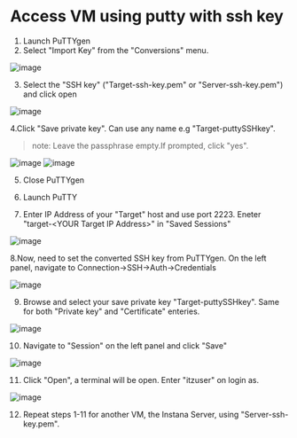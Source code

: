 # Access VM using putty with ssh key

1. Launch PuTTYgen
2. Select "Import Key" from the "Conversions" menu.

<picture>
  <img alt="image" src="./assets/images/importKey.png">
</picture>

3. Select the "SSH key" ("Target-ssh-key.pem" or "Server-ssh-key.pem") and click open

<picture>
  <img alt="image" src="./assets/images/selectAndOpen.png">
</picture>

4.Click "Save private key". Can use any name e.g "Target-puttySSHkey". 
> note: Leave the passphrase empty.If prompted, click "yes".

<picture>
  <img alt="image" src="./assets/images/clicksavePrivateKey.png">
</picture>
 
<picture>
  <img alt="image" src="./assets/images/savePrivateKey.png">
</picture>

5. Close PuTTYgen

6. Launch PuTTY

7. Enter IP Address of your "Target" host and use port 2223.
   Eneter "target-\<YOUR Target IP Address\>" in "Saved Sessions"

<picture>
  <img alt="image" src="./assets/images/puttyConfig1.png">
</picture>

8.Now, need to set the converted SSH key from PuTTYgen.
  On the left panel, navigate to Connection-\>SSH-\>Auth-\>Credentials

<picture>
  <img alt="image" src="./assets/images/setPrivateKey.png">
</picture>

9. Browse and select your save private key "Target-puttySSHkey".
   Same for both "Private key" and "Certificate" enteries.

<picture>
  <img alt="image" src="./assets/images/selectAndOpenPPK.png">
</picture>

10. Navigate to "Session" on the left panel and click "Save"

<picture>
  <img alt="image" src="./assets/images/saveSession.png">
</picture>

11. Click "Open", a terminal will be open. Enter "itzuser" on login as.

<picture>
  <img alt="image" src="./assets/images/login.png">
</picture>


12. Repeat steps 1-11 for another VM, the Instana Server, using "Server-ssh-key.pem".


